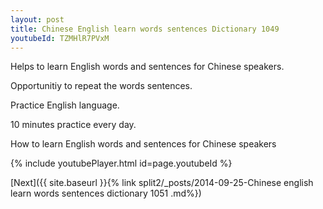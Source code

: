 ```yaml
---
layout: post
title: Chinese English learn words sentences Dictionary 1049 
youtubeId: TZMHlR7PVxM
---
```

 
 
Helps to learn English words and sentences for Chinese speakers.

Opportunitiy to repeat the words sentences. 

Practice English language. 
 
10 minutes practice every day. 
 
How to learn English words and sentences for Chinese speakers 
 
{% include youtubePlayer.html id=page.youtubeId %}
 
 
[Next]({{ site.baseurl }}{% link  split2/_posts/2014-09-25-Chinese english learn words sentences dictionary 1051 .md%})
 

